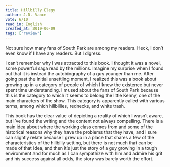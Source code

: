 ```yaml
---
title: Hillbilly Elegy
author: J.D. Vance
vote: 6/10
read_in: English
created_at: 2019-06-09
tags: ['review']
---
```


Not sure how many fans of South Park are among my readers. Heck, I don’t even know if I have any readers. But I digress.

I can’t remember why I was attracted to this book. I thought it was a novel, some powerful saga read by the millions. Imagine my surprise when I found out that it is instead the autobiography of a guy younger than me. After going past the initial unsettling moment, I realized this was a book about growing up in a category of people of which I knew the existence but never spent time understanding. I mused about the fans of South Park because this is the category to which it seems to belong the little Kenny, one of the main characters of the show. This category is apparently called with various terms, among which hillbillies, rednecks, and white trash.

This book has the clear value of depicting a reality of which I wasn’t aware, but I’ve found the writing and the content not always compelling. There is a main idea about where the working class comes from and some of the historical reasons why they have the problems that they have, and I sure can slightly relate because I grew up in a place that shares a few of the characteristics of the hillbilly setting, but there is not much that can be made of that idea, and then it’s just the story of a guy growing in a tough environment and for much as I can sympathize with him and admire his grit and his success against all odds, the story was barely worth the effort.


